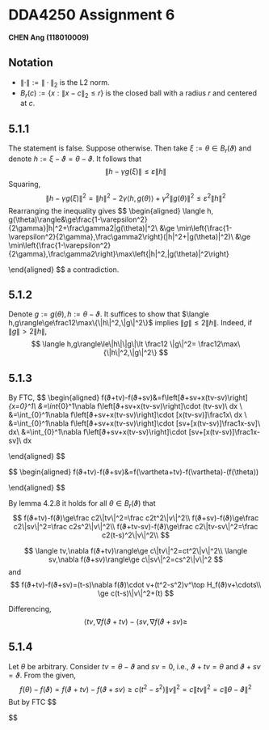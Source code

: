 # DDA4250 Assignment 6

**CHEN Ang (118010009)** $\newcommand{\v}{\boldsymbol}$ $\newcommand{\b}{\mathbf}$ $\newcommand{\id}{\text{id}_\R}$



## Notation

- $\|\cdot\|:=\|\cdot\|_2$ is the L2 norm.
- $B_r(c):=\{x:\|x-c\|_2\le r\}$ is the closed ball with a radius $r$ and centered at $c$.



## 5.1.1

The statement is false. Suppose otherwise. Then take $\xi:=\theta\in B_r(ϑ)$ and denote $h:=\xi-ϑ=\theta-ϑ$. It follows that
$$
\|h-\gamma g(\xi)\|\le \varepsilon\|h\|
$$
Squaring,
$$
\|h-\gamma g(\xi)\|^2=\|h\|^2-2\gamma\langle h, g(\theta)\rangle+\gamma^2\|g(\theta)\|^2\le \varepsilon^2\|h\|^2
$$
Rearranging the inequality gives
$$
\begin{aligned}
\langle h, g(\theta)\rangle&\ge\frac{1-\varepsilon^2}{2\gamma}\|h\|^2+\frac\gamma2\|g(\theta)\|^2\\
&\ge \min\left\{\frac{1-\varepsilon^2}{2\gamma},\frac\gamma2\right\}(\|h\|^2+\|g(\theta)\|^2)\\
&\ge \min\left\{\frac{1-\varepsilon^2}{2\gamma},\frac\gamma2\right\}\max\left\{\|h\|^2,\|g(\theta)\|^2\right\}

\end{aligned}
$$
a contradiction.



## 5.1.2

Denote $g:=g(\theta),h:=\theta-ϑ$. It suffices to show that $\langle h,g\rangle\ge\frac12\max\{\|h\|^2,\|g\|^2\}$ implies $\|g\|\le 2\|h\|$. Indeed, if $\|g\|\gt 2\|h\|$,
$$
\langle h,g\rangle\le\|h\|\|g\|\lt \frac12 \|g\|^2= \frac12\max\{\|h\|^2,\|g\|^2\}
$$


## 5.1.3

By FTC,
$$
\begin{aligned}
f(ϑ+tv)-f(ϑ+sv)&=f\left[ϑ+sv+x(tv-sv)\right]_{x=0}^1\\
&=\int_{0}^1\nabla f\left[ϑ+sv+x(tv-sv)\right]\cdot (tv-sv)\ dx \\
&=\int_{0}^1\nabla f\left[ϑ+sv+x(tv-sv)\right]\cdot [x(tv-sv)]\frac1x\ dx \\
&=\int_{0}^1\nabla f\left[ϑ+sv+x(tv-sv)\right]\cdot [sv+[x(tv-sv)]\frac1x-sv]\ dx\\
&=\int_{0}^1\nabla f\left[ϑ+sv+x(tv-sv)\right]\cdot [sv+[x(tv-sv)]\frac1x-sv]\ dx






\end{aligned}
$$





$$
\begin{aligned}
f(ϑ+tv)-f(ϑ+sv)&=f(\vartheta+tv)-f(\vartheta)-(f(\theta))

\end{aligned}
$$







By lemma 4.2.8 it holds for all $\theta\in B_r(ϑ)$ that
$$
f(ϑ+tv)-f(ϑ)\ge\frac c2\|tv\|^2=\frac c2t^2\|v\|^2\\
f(ϑ+sv)-f(ϑ)\ge\frac c2\|sv\|^2=\frac c2s^2\|v\|^2\\
f(ϑ+tv-sv)-f(ϑ)\ge\frac c2\|tv-sv\|^2=\frac c2(t-s)^2\|v\|^2\\
$$

$$
\langle tv,\nabla f(ϑ+tv)\rangle\ge c\|tv\|^2=ct^2\|v\|^2\\
\langle sv,\nabla f(ϑ+sv)\rangle\ge c\|sv\|^2=cs^2\|v\|^2
$$
and
$$
f(ϑ+tv)-f(ϑ+sv)=(t-s)\nabla f(ϑ)\cdot v+(t^2-s^2)v^\top H_f(ϑ)v+\cdots\\
\ge c(t-s)\|v\|^2+(t)
$$


Differencing,
$$
\langle tv,\nabla f(ϑ+tv)-\langle sv,\nabla f(ϑ+sv)\ge 
$$


## 5.1.4

Let $\theta$ be arbitrary. Consider $tv=\theta-\vartheta$ and $sv=0$, i.e., $\vartheta+tv=\theta$ and $\vartheta+sv=\vartheta$. From the given,
$$
f(\theta)-f(\vartheta)=f(\vartheta+tv)-f(\vartheta+sv)\ge c(t^2-s^2)\|v\|^2=c\|t v\|^2=c\|\theta-\vartheta\|^2
$$
But by FTC
$$

$$